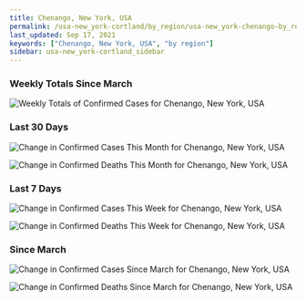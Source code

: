 ```yaml
---
title: Chenango, New York, USA
permalink: /usa-new_york-cortland/by_region/usa-new_york-chenango-by_region.html
last_updated: Sep 17, 2021
keywords: ["Chenango, New York, USA", "by region"]
sidebar: usa-new_york-cortland_sidebar
---
```


<h3>Weekly Totals Since March</h3>

![Weekly Totals of Confirmed Cases for Chenango, New York, USA](/covid_tracker/images/graphs/usa-new_york-chenango-weekly_totals_graph.png)

<h3>Last 30 Days</h3>

![Change in Confirmed Cases This Month for Chenango, New York, USA](/covid_tracker/images/graphs/usa-new_york-chenango-delta_confirmed-30_days_graph.png)

![Change in Confirmed Deaths This Month for Chenango, New York, USA](/covid_tracker/images/graphs/usa-new_york-chenango-delta_deaths-30_days_graph.png)

<h3>Last 7 Days</h3>

![Change in Confirmed Cases This Week for Chenango, New York, USA](/covid_tracker/images/graphs/usa-new_york-chenango-delta_confirmed-7_days_graph.png)

![Change in Confirmed Deaths This Week for Chenango, New York, USA](/covid_tracker/images/graphs/usa-new_york-chenango-delta_deaths-7_days_graph.png)

<h3>Since March</h3>

![Change in Confirmed Cases Since March for Chenango, New York, USA](/covid_tracker/images/graphs/usa-new_york-chenango-delta_confirmed-since_march_graph.png)

![Change in Confirmed Deaths Since March for Chenango, New York, USA](/covid_tracker/images/graphs/usa-new_york-chenango-delta_deaths-since_march_graph.png)
